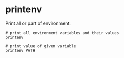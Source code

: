 # printenv

Print all or part of environment.

```shell
# print all environment variables and their values
printenv

# print value of given variable
printenv PATH
```
